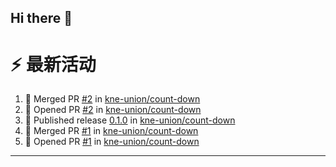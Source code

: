 ## Hi there 👋

<!--

**Here are some ideas to get you started:**

🙋‍♀️ A short introduction - what is your organization all about?
🌈 Contribution guidelines - how can the community get involved?
👩‍💻 Useful resources - where can the community find your docs? Is there anything else the community should know?
🍿 Fun facts - what does your team eat for breakfast?
🧙 Remember, you can do mighty things with the power of [Markdown](https://docs.github.com/github/writing-on-github/getting-started-with-writing-and-formatting-on-github/basic-writing-and-formatting-syntax)
-->


# ⚡ 最新活动

<!--START_SECTION:activity-->
1. 🎉 Merged PR [#2](https://github.com/kne-union/count-down/pull/2) in [kne-union/count-down](https://github.com/kne-union/count-down)
2. 💪 Opened PR [#2](https://github.com/kne-union/count-down/pull/2) in [kne-union/count-down](https://github.com/kne-union/count-down)
3. 🚀 Published release [0.1.0](https://github.com/kne-union/count-down/releases/tag/0.1.0) in [kne-union/count-down](https://github.com/kne-union/count-down)
4. 🎉 Merged PR [#1](https://github.com/kne-union/count-down/pull/1) in [kne-union/count-down](https://github.com/kne-union/count-down)
5. 💪 Opened PR [#1](https://github.com/kne-union/count-down/pull/1) in [kne-union/count-down](https://github.com/kne-union/count-down)
<!--END_SECTION:activity-->

---

